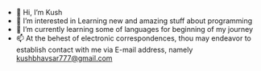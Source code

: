 - 👋 Hi, I’m Kush
- 👀 I’m interested in Learning new and amazing stuff about programming 
- 🌱 I’m currently learning some of languages for beginning of my journey
- 📫 At the behest of electronic correspondences, thou may endeavor to establish contact with me via E-mail address, namely kushbhavsar777@gmail.com

<!---
Kushh-19/Kushh-19 is a ✨ special ✨ repository because its `README.md` (this file) appears on your GitHub profile.
You can click the Preview link to take a look at your changes.
--->
